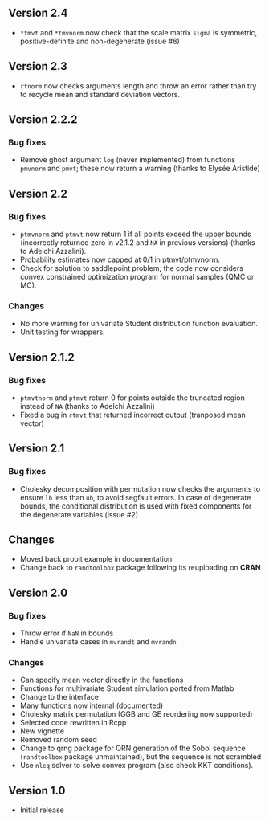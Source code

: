 ## Version 2.4

- `*tmvt` and `*tmvnorm` now check that the scale matrix `sigma` is symmetric, positive-definite and non-degenerate (issue #8)

## Version 2.3

- `rtnorm` now checks arguments length and throw an error rather than try to recycle mean and standard deviation vectors.

## Version 2.2.2

### Bug fixes

- Remove ghost argument `log` (never implemented) from functions `pmvnorm` and `pmvt`; these now return a warning (thanks to Elysée Aristide)


## Version 2.2

### Bug fixes

- `ptmvnorm` and `ptmvt` now return 1 if all points exceed the upper bounds (incorrectly returned zero in v2.1.2 and `NA` in previous versions) (thanks to Adelchi Azzalini).
- Probability estimates now capped at 0/1 in ptmvt/ptmvnorm.
- Check for solution to saddlepoint problem; the code now considers convex constrained optimization program for normal samples (QMC or MC).

### Changes

- No more warning for univariate Student distribution function evaluation.
- Unit testing for wrappers.

## Version 2.1.2

### Bug fixes 

- `ptmvtnorm` and `ptmvt` return 0 for points outside the truncated region instead of `NA` (thanks to Adelchi Azzalini)
- Fixed a bug in `rtmvt` that returned incorrect output (tranposed mean vector)


## Version 2.1

### Bug fixes

- Cholesky decomposition with permutation now checks the arguments to ensure `lb` less than `ub`, to avoid segfault errors. In case of degenerate bounds, the conditional distribution is used with fixed components for the degenerate variables (issue #2)

## Changes 

- Moved back probit example in documentation
- Change back to `randtoolbox` package following its reuploading on **CRAN**

## Version 2.0
### Bug fixes

- Throw error if `NaN` in bounds
- Handle univariate cases in `mvrandt` and `mvrandn`

### Changes

- Can specify mean vector directly in the functions
- Functions for multivariate Student simulation ported from Matlab
- Change to the interface
- Many functions now internal (documented)
- Cholesky matrix permutation (GGB and GE reordering now supported)
- Selected code rewritten in Rcpp
- New vignette
- Removed random seed
- Change to qrng package for QRN generation of the Sobol sequence (`randtoolbox` package unmaintained), but the sequence is not scrambled
- Use `nleq` solver to solve convex program (also check KKT conditions).

## Version 1.0

- Initial release
